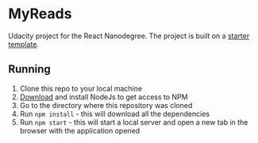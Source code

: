 # MyReads

Udacity project for the React Nanodegree. The project is built on a [starter template](https://github.com/udacity/reactnd-project-myreads-starter).

## Running

1. Clone this repo to your local machine
2. [Download](https://nodejs.org/en/download/) and install NodeJs to get access to NPM
3. Go to the directory where this repository was cloned
4. Run `npm install` - this will download all the dependencies
5. Run `npm start` - this will start a local server and open a new tab in the browser with the application opened 
